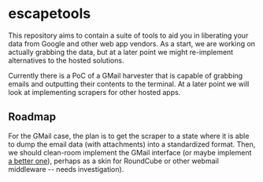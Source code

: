 escapetools
===========
This repository aims to contain a suite of tools to aid you in liberating your data from Google and other web app vendors. As a start, we are working on actually grabbing the data, but at a later point we might re-implement alternatives to the hosted solutions.

Currently there is a PoC of a GMail harvester that is capable of grabbing emails and outputting their contents to the terminal. At a later point we will look at implementing scrapers for other hosted apps.

Roadmap
-------
For the GMail case, the plan is to get the scraper to a state where it is able to dump the email data (with attachments) into a standardized format. Then, we should clean-room implement the GMail interface (or maybe implement [a better one](http://www.vanschneider.com/work/mail/)), perhaps as a skin for RoundCube or other webmail middleware -- needs investigation).
